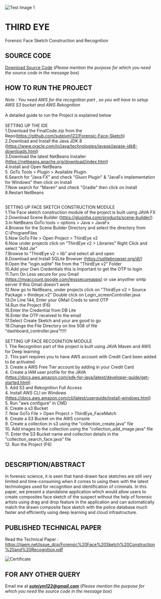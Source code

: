![Test Image 1](https://github.com/imakashsahu/Third-Eye-Final-Year-Project/blob/main/Logo.jpg)


# THIRD EYE
Forensic Face Sketch Construction and Recognition 

## SOURCE CODE
[Download Source Code](https://drive.google.com/file/d/1GG1F90qRMzmUv6REG8gf6yEtxGcuuXpa/view?usp=sharing)
(*Please mention the purpose for which you need the source code in the message box*)

## HOW TO RUN THE PROJECT<br>
  *Note : You need AWS for the recognition part , so you will have to setup AWS S3 bucket and AWS Rekognition*<br><br>
A detailed guide to run the Project is explained below<br><br>
  SETTING UP THE IDE<br>
    1.Download the FinalCode.zip from the Repo(https://github.com/sutejym122/Forensic-Face-Sketch)<br>
    2.Download and Install the Java JDK 8 (https://www.oracle.com/in/java/technologies/javase/javase-jdk8-downloads.html)<br>
    3.Download the latest NetBeans Installer (https://netbeans.apache.org/download/index.html)<br>
    4.Install and Open NetBeans<br>
    5. GoTo Tools > Plugin > Available Plugin <br>
    6.Search for "Java FX" and check "Gluon Plugin" & "JavaFx implementation for Windows" then click on Install<br>
    7.Now search for "Maven" and check "Gradle" then click on Install<br>
    8.Restart NetBeans<br><br>
  
  SETTING UP FACE SKETCH CONSTRUCTION MODULE<br>
    1.The Face sketch construction module of the project is built using JAVA FX<br>
    2.Download Scene Builder (https://gluonhq.com/products/scene-builder/)<br>
    3.In NetBeans GoTo tools > options > Java > JavaFx<br>
    4.Browse for the Scene Builder Directory and select the directory from C:\ProgramFiles<br>
    5.Now GoTo File > Open Project > ThirdEye v2<br>
    6.Now under projects click on "ThirdEye v2 > Libraries" Right Click and select "Add Jar"<br>
    7.Browse to "ThirdEye v2 > lib" and select all and open<br>
    8.Download and Install SQLite Browser (https://sqlitebrowser.org/dl/)<br>
    9.Open the "login.sqlite" file from the "ThirdEye v2" Folder<br>
    10.Add your Own Credentials this is Important to get the OTP to login<br>
    11.Turn On Less secure for you Gmail (https://myaccount.google.com/lesssecureapps) or use anyother smtp server if this Gmail doesn't work<br>
    12.Now go to NetBeans, under projects click on "ThirdEye v2 > Source Package > thirdeye.v2" Double click on Login_screenController.java<br>
    13.On Line 144, Enter your GMail Creds to send OTP<br>
    14.Run the Project (F6)<br>
    15.Enter the Credential from DB Lite<br>
    16.Enter the OTP received to the email <br>
    17.Select Create Sketch and your are good to go <br>
    18.Change the File Directory on line 508 of file "dashboard_controller.java"!!!!!<br><br>
  SETTING UP FACE RECOGNITION MODULE<br>
    1. The Recognition part of the project is built using JAVA Maven and AWS for Deep learning<br>
    2. This part requires you to have AWS account with Credit Card been added to be activated<br>
    3. Create a AWS Free Tier account by adding in your Credit Card<br>
    4. Create a IAM user profile for the JAVA (https://docs.aws.amazon.com/sdk-for-java/latest/developer-guide/get-started.html)<br>
    5. Add S3 and Rekognition Full Access<br>
    4. Install AWS CLI on Windows (https://docs.aws.amazon.com/cli/latest/userguide/install-windows.html)<br>
    5. Run "aws configure" in CMD<br>
    6. Create a s3 Bucket <br>
    7. Now GoTo File > Open Project > ThirdEye_FaceMatch<br>
    8. Create a S3 Bucket on the AWS console<br>
    9. Create a collection in s3 using the "collection_create.java" file<br>
    10. Add images to the collection using the "collection_add_image.java" file<br>
    11. Enter the S3 Bucket name and collection details in the "collection_search_face.java" file<br>
    12. Run the Project (F6)<br><br>
    



## DESCRIPTION/ABSTRACT
In forensic science, it is seen that hand-drawn face sketches are still very limited and time-consuming when it comes to using them with the latest technologies used for recognition and identification of criminals. In this paper, we present a standalone application which would allow users to create composites face sketch of the suspect without the help of forensic artists using drag and drop feature in the application and can automatically match the drawn composite face sketch with the police database much faster and efficiently using deep learning and cloud infrastructure.

## PUBLISHED TECHNICAL PAPER
Read the Technical Paper : https://ijaem.net/issue_dcp/Forensic%20Face%20Sketch%20Construction%20and%20Recognition.pdf



![Certificate](https://user-images.githubusercontent.com/76725097/191481719-9115eae1-86db-47ef-8b70-2dfe2b771a99.jpg)

## FOR ANY OTHER QUERY
Email me at ***sutejym122@gmail.com***
(*Please mention the purpose for which you need the source code in the message box*)
